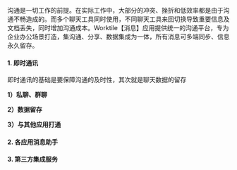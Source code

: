 沟通是一切工作的前提。在实际工作中，大部分的冲突、挫折和低效率都是由于沟通不畅造成的。而多个聊天工具同时使用，不同聊天工具来回切换导致重要信息及文档丢失，同时增加沟通成本。Worktile【消息】应用提供统一的沟通平台，专为企业办公场景打造，集沟通、分享、数据集成为一体，所有消息可多端同步、信息永久留存。

#### 1. 即时通讯

即时通讯的基础是要保障沟通的及时性，其次就是聊天数据的留存

**1）私聊、群聊**



**2）数据留存**



**3）与其他应用打通**




#### 2. 各应用消息助手



#### 3. 第三方集成服务





